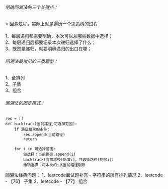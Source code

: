 
###### 明确回溯法的三个关键点：

⭐ 回溯过程，实际上就是遍历一个决策树的过程

1、每层递归都需要明确，本次可以从哪些数据中选择；  
2、每层递归后都要记录本次递归选择了什么；  
3、既然是递归，就要明确递归的出口在哪；


###### 回溯法最常见的三类题型：
1、全排列  
2、子集  
3、组合


###### 回溯法的固定模式：
	res = []
	def backtrack(当前路径,可选择范围):
		if 满足结束的条件:
			res.append(当前路径)
			return
		
		for i in 可选择范围:
			做选择：当前路径.append(i)
			backtrack(当前路径[新增i]，可选择路径[刨除i])
			撤销选择：将本次的i从当前路径剔除


回溯法经典问题：
1、leetcode面试题补充 - 字符串的所有排列情况 
2、leetcode - 【76】 子集
2、leetcode - 【77】 组合